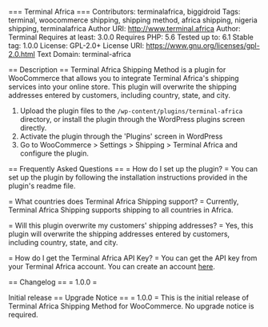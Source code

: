 === Terminal Africa ===
Contributors: terminalafrica, biggidroid
Tags: terminal, woocommerce shipping, shipping method, africa shipping, nigeria shipping, terminalafrica
Author URI: http://www.terminal.africa
Author: Terminal
Requires at least: 3.0.0
Requires PHP: 5.6
Tested up to: 6.1
Stable tag: 1.0.0
License: GPL-2.0+
License URI: https://www.gnu.org/licenses/gpl-2.0.html
Text Domain: terminal-africa

== Description ==
Terminal Africa Shipping Method is a plugin for WooCommerce that allows you to integrate Terminal Africa's shipping services into your online store. This plugin will overwrite the shipping addresses entered by customers, including country, state, and city.

1. Upload the plugin files to the `/wp-content/plugins/terminal-africa` directory, or install the plugin through the WordPress plugins screen directly.
2. Activate the plugin through the 'Plugins' screen in WordPress
3. Go to WooCommerce > Settings > Shipping > Terminal Africa and configure the plugin.

== Frequently Asked Questions ==
= How do I set up the plugin? =
You can set up the plugin by following the installation instructions provided in the plugin's readme file.

= What countries does Terminal Africa Shipping support? =
Currently, Terminal Africa Shipping supports shipping to all countries in Africa.

= Will this plugin overwrite my customers' shipping addresses? =
Yes, this plugin will overwrite the shipping addresses entered by customers, including country, state, and city.

= How do I get the Terminal Africa API Key? =
You can get the API key from your Terminal Africa account. You can create an account [here](https://app.terminal.africa/sign-up/).

== Changelog ==
= 1.0.0 =

Initial release
== Upgrade Notice ==
= 1.0.0 =
This is the initial release of Terminal Africa Shipping Method for WooCommerce. No upgrade notice is required.
